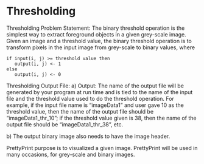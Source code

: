 # Thresholding


Thresholding Problem Statement: The binary threshold operation is the simplest way to extract foreground objects in a given grey-scale image.  Given an image and a threshold value, the binary threshold operation is to transform pixels in the input image from grey-scale to binary values, where
    
	if input(i, j) >= threshold value then 
	   output(i, j) <- 1
	else
	   output(i, j) <- 0
	   
 Thresholding Output File: 
  a) Output: The name of the output file will be generated by your program at run time and is tied to the name of the input file and the threshold value used to do the threshold operation. For example, if the input file name is “imageData1” and user gave 10 as the threshold value, then the name of the output file should be “imageData1_thr_10”; if the threshold value given is 38, then the name of the output file should be “imageData1_thr_38”, etc.
	
  b) The output binary image also needs to have the image header.


PrettyPrint purpose is to visualized a given image.  PrettyPrint will be used in many occasions, for grey-scale and binary images. 
